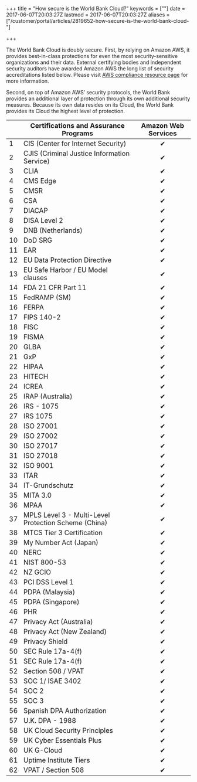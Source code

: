 +++
title = "How secure is the World Bank Cloud?"
keywords = [""]
date = 2017-06-07T20:03:27Z
lastmod = 2017-06-07T20:03:27Z
aliases = ["/customer/portal/articles/2819652-how-secure-is-the-world-bank-cloud-"]

+++

<span style="font-size:14px;">The World Bank Cloud is doubly secure.
First, by relying on Amazon AWS, it provides best-in-class protections
for even the most security-sensitive organizations and their data.
External certifying bodies and independent security auditors have
awarded Amazon AWS the long list of security accreditations listed
below. Please visit [AWS compliance resource
page](https://aws.amazon.com/compliance/resources/) for more
information</span>.

Second, on top of Amazon AWS’ security protocols, the World Bank
provides an additional layer of protection through its own additional
security measures. Because its own data resides on its Cloud, the World
Bank provides its Cloud the highest level of protection.

<table>
<thead>
<tr class="header">
<th> </th>
<th><span style="font-size:18px;">Certifications and Assurance Programs</span></th>
<th style="text-align: center;"><span style="font-size:18px;">Amazon Web Services</span></th>
</tr>
</thead>
<tbody>
<tr class="odd">
<td><span style="font-size:18px;">1</span></td>
<td><span style="font-size:18px;">CIS (Center for Internet Security)</span></td>
<td style="text-align: center;"><span style="font-size:18px;">✔</span></td>
</tr>
<tr class="even">
<td><span style="font-size:18px;">2</span></td>
<td><span style="font-size:18px;">CJIS (Criminal Justice Information Service)</span></td>
<td style="text-align: center;"><span style="font-size:18px;">✔</span></td>
</tr>
<tr class="odd">
<td><span style="font-size:18px;">3</span></td>
<td><span style="font-size:18px;">CLIA</span></td>
<td style="text-align: center;"><span style="font-size:18px;">✔</span></td>
</tr>
<tr class="even">
<td><span style="font-size:18px;">4</span></td>
<td><span style="font-size:18px;">CMS Edge</span></td>
<td style="text-align: center;"><span style="font-size:18px;">✔</span></td>
</tr>
<tr class="odd">
<td><span style="font-size:18px;">5</span></td>
<td><span style="font-size:18px;">CMSR</span></td>
<td style="text-align: center;"><span style="font-size:18px;">✔</span></td>
</tr>
<tr class="even">
<td><span style="font-size:18px;">6</span></td>
<td><span style="font-size:18px;">CSA</span></td>
<td style="text-align: center;"><span style="font-size:18px;">✔</span></td>
</tr>
<tr class="odd">
<td><span style="font-size:18px;">7</span></td>
<td><span style="font-size:18px;">DIACAP</span></td>
<td style="text-align: center;"><span style="font-size:18px;">✔</span></td>
</tr>
<tr class="even">
<td><span style="font-size:18px;">8</span></td>
<td><span style="font-size:18px;">DISA Level 2</span></td>
<td style="text-align: center;"><span style="font-size:18px;">✔</span></td>
</tr>
<tr class="odd">
<td><span style="font-size:18px;">9</span></td>
<td><span style="font-size:18px;">DNB (Netherlands)</span></td>
<td style="text-align: center;"><span style="font-size:18px;">✔</span></td>
</tr>
<tr class="even">
<td><span style="font-size:18px;">10</span></td>
<td><span style="font-size:18px;">DoD SRG</span></td>
<td style="text-align: center;"><span style="font-size:18px;">✔</span></td>
</tr>
<tr class="odd">
<td><span style="font-size:18px;">11</span></td>
<td><span style="font-size:18px;">EAR</span></td>
<td style="text-align: center;"><span style="font-size:18px;">✔</span></td>
</tr>
<tr class="even">
<td><span style="font-size:18px;">12</span></td>
<td><span style="font-size:18px;">EU Data Protection Directive</span></td>
<td style="text-align: center;"><span style="font-size:18px;">✔</span></td>
</tr>
<tr class="odd">
<td><span style="font-size:18px;">13</span></td>
<td><span style="font-size:18px;">EU Safe Harbor / EU Model clauses</span></td>
<td style="text-align: center;"><span style="font-size:18px;">✔</span></td>
</tr>
<tr class="even">
<td><span style="font-size:18px;">14</span></td>
<td><span style="font-size:18px;">FDA 21 CFR Part 11</span></td>
<td style="text-align: center;"><span style="font-size:18px;">✔</span></td>
</tr>
<tr class="odd">
<td><span style="font-size:18px;">15</span></td>
<td><span style="font-size:18px;">FedRAMP (SM)</span></td>
<td style="text-align: center;"><span style="font-size:18px;">✔</span></td>
</tr>
<tr class="even">
<td><span style="font-size:18px;">16</span></td>
<td><span style="font-size:18px;">FERPA</span></td>
<td style="text-align: center;"><span style="font-size:18px;">✔</span></td>
</tr>
<tr class="odd">
<td><span style="font-size:18px;">17</span></td>
<td><span style="font-size:18px;">FIPS 140-2</span></td>
<td style="text-align: center;"><span style="font-size:18px;">✔</span></td>
</tr>
<tr class="even">
<td><span style="font-size:18px;">18</span></td>
<td><span style="font-size:18px;">FISC</span></td>
<td style="text-align: center;"><span style="font-size:18px;">✔</span></td>
</tr>
<tr class="odd">
<td><span style="font-size:18px;">19</span></td>
<td><span style="font-size:18px;">FISMA</span></td>
<td style="text-align: center;"><span style="font-size:18px;">✔</span></td>
</tr>
<tr class="even">
<td><span style="font-size:18px;">20</span></td>
<td><span style="font-size:18px;">GLBA</span></td>
<td style="text-align: center;"><span style="font-size:18px;">✔</span></td>
</tr>
<tr class="odd">
<td><span style="font-size:18px;">21</span></td>
<td><span style="font-size:18px;">GxP</span></td>
<td style="text-align: center;"><span style="font-size:18px;">✔</span></td>
</tr>
<tr class="even">
<td><span style="font-size:18px;">22</span></td>
<td><span style="font-size:18px;">HIPAA</span></td>
<td style="text-align: center;"><span style="font-size:18px;">✔</span></td>
</tr>
<tr class="odd">
<td><span style="font-size:18px;">23</span></td>
<td><span style="font-size:18px;">HITECH</span></td>
<td style="text-align: center;"><span style="font-size:18px;">✔</span></td>
</tr>
<tr class="even">
<td><span style="font-size:18px;">24</span></td>
<td><span style="font-size:18px;">ICREA</span></td>
<td style="text-align: center;"><span style="font-size:18px;">✔</span></td>
</tr>
<tr class="odd">
<td><span style="font-size:18px;">25</span></td>
<td><span style="font-size:18px;">IRAP (Australia)</span></td>
<td style="text-align: center;"><span style="font-size:18px;">✔</span></td>
</tr>
<tr class="even">
<td><span style="font-size:18px;">26</span></td>
<td><span style="font-size:18px;">IRS - 1075</span></td>
<td style="text-align: center;"><span style="font-size:18px;">✔</span></td>
</tr>
<tr class="odd">
<td><span style="font-size:18px;">27</span></td>
<td><span style="font-size:18px;">IRS 1075</span></td>
<td style="text-align: center;"><span style="font-size:18px;">✔</span></td>
</tr>
<tr class="even">
<td><span style="font-size:18px;">28</span></td>
<td><span style="font-size:18px;">ISO 27001</span></td>
<td style="text-align: center;"><span style="font-size:18px;">✔</span></td>
</tr>
<tr class="odd">
<td><span style="font-size:18px;">29</span></td>
<td><span style="font-size:18px;">ISO 27002</span></td>
<td style="text-align: center;"><span style="font-size:18px;">✔</span></td>
</tr>
<tr class="even">
<td><span style="font-size:18px;">30</span></td>
<td><span style="font-size:18px;">ISO 27017</span></td>
<td style="text-align: center;"><span style="font-size:18px;">✔</span></td>
</tr>
<tr class="odd">
<td><span style="font-size:18px;">31</span></td>
<td><span style="font-size:18px;">ISO 27018</span></td>
<td style="text-align: center;"><span style="font-size:18px;">✔</span></td>
</tr>
<tr class="even">
<td><span style="font-size:18px;">32</span></td>
<td><span style="font-size:18px;">ISO 9001</span></td>
<td style="text-align: center;"><span style="font-size:18px;">✔</span></td>
</tr>
<tr class="odd">
<td><span style="font-size:18px;">33</span></td>
<td><span style="font-size:18px;">ITAR</span></td>
<td style="text-align: center;"><span style="font-size:18px;">✔</span></td>
</tr>
<tr class="even">
<td><span style="font-size:18px;">34</span></td>
<td><span style="font-size:18px;">IT-Grundschutz</span></td>
<td style="text-align: center;"><span style="font-size:18px;">✔</span></td>
</tr>
<tr class="odd">
<td><span style="font-size:18px;">35</span></td>
<td><span style="font-size:18px;">MITA 3.0</span></td>
<td style="text-align: center;"><span style="font-size:18px;">✔</span></td>
</tr>
<tr class="even">
<td><span style="font-size:18px;">36</span></td>
<td><span style="font-size:18px;">MPAA</span></td>
<td style="text-align: center;"><span style="font-size:18px;">✔</span></td>
</tr>
<tr class="odd">
<td><span style="font-size:18px;">37</span></td>
<td><span style="font-size:18px;">MPLS Level 3 - Multi-Level Protection Scheme (China)</span></td>
<td style="text-align: center;"><span style="font-size:18px;">✔</span></td>
</tr>
<tr class="even">
<td><span style="font-size:18px;">38</span></td>
<td><span style="font-size:18px;">MTCS Tier 3 Certification</span></td>
<td style="text-align: center;"><span style="font-size:18px;">✔</span></td>
</tr>
<tr class="odd">
<td><span style="font-size:18px;">39</span></td>
<td><span style="font-size:18px;">My Number Act (Japan)</span></td>
<td style="text-align: center;"><span style="font-size:18px;">✔</span></td>
</tr>
<tr class="even">
<td><span style="font-size:18px;">40</span></td>
<td><span style="font-size:18px;">NERC</span></td>
<td style="text-align: center;"><span style="font-size:18px;">✔</span></td>
</tr>
<tr class="odd">
<td><span style="font-size:18px;">41</span></td>
<td><span style="font-size:18px;">NIST 800-53</span></td>
<td style="text-align: center;"><span style="font-size:18px;">✔</span></td>
</tr>
<tr class="even">
<td><span style="font-size:18px;">42</span></td>
<td><span style="font-size:18px;">NZ GCIO</span></td>
<td style="text-align: center;"><span style="font-size:18px;">✔</span></td>
</tr>
<tr class="odd">
<td><span style="font-size:18px;">43</span></td>
<td><span style="font-size:18px;">PCI DSS Level 1</span></td>
<td style="text-align: center;"><span style="font-size:18px;">✔</span></td>
</tr>
<tr class="even">
<td><span style="font-size:18px;">44</span></td>
<td><span style="font-size:18px;">PDPA (Malaysia)</span></td>
<td style="text-align: center;"><span style="font-size:18px;">✔</span></td>
</tr>
<tr class="odd">
<td><span style="font-size:18px;">45</span></td>
<td><span style="font-size:18px;">PDPA (Singapore)</span></td>
<td style="text-align: center;"><span style="font-size:18px;">✔</span></td>
</tr>
<tr class="even">
<td><span style="font-size:18px;">46</span></td>
<td><span style="font-size:18px;">PHR</span></td>
<td style="text-align: center;"><span style="font-size:18px;">✔</span></td>
</tr>
<tr class="odd">
<td><span style="font-size:18px;">47</span></td>
<td><span style="font-size:18px;">Privacy Act (Australia)</span></td>
<td style="text-align: center;"><span style="font-size:18px;">✔</span></td>
</tr>
<tr class="even">
<td><span style="font-size:18px;">48</span></td>
<td><span style="font-size:18px;">Privacy Act (New Zealand)</span></td>
<td style="text-align: center;"><span style="font-size:18px;">✔</span></td>
</tr>
<tr class="odd">
<td><span style="font-size:18px;">49</span></td>
<td><span style="font-size:18px;">Privacy Shield</span></td>
<td style="text-align: center;"><span style="font-size:18px;">✔</span></td>
</tr>
<tr class="even">
<td><span style="font-size:18px;">50</span></td>
<td><span style="font-size:18px;">SEC Rule 17a-4(f)</span></td>
<td style="text-align: center;"><span style="font-size:18px;">✔</span></td>
</tr>
<tr class="odd">
<td><span style="font-size:18px;">51</span></td>
<td><span style="font-size:18px;">SEC Rule 17a-4(f)</span></td>
<td style="text-align: center;"><span style="font-size:18px;">✔</span></td>
</tr>
<tr class="even">
<td><span style="font-size:18px;">52</span></td>
<td><span style="font-size:18px;">Section 508 / VPAT</span></td>
<td style="text-align: center;"><span style="font-size:18px;">✔</span></td>
</tr>
<tr class="odd">
<td><span style="font-size:18px;">53</span></td>
<td><span style="font-size:18px;">SOC 1/ ISAE 3402</span></td>
<td style="text-align: center;"><span style="font-size:18px;">✔</span></td>
</tr>
<tr class="even">
<td><span style="font-size:18px;">54</span></td>
<td><span style="font-size:18px;">SOC 2</span></td>
<td style="text-align: center;"><span style="font-size:18px;">✔</span></td>
</tr>
<tr class="odd">
<td><span style="font-size:18px;">55</span></td>
<td><span style="font-size:18px;">SOC 3</span></td>
<td style="text-align: center;"><span style="font-size:18px;">✔</span></td>
</tr>
<tr class="even">
<td><span style="font-size:18px;">56</span></td>
<td><span style="font-size:18px;">Spanish DPA Authorization</span></td>
<td style="text-align: center;"><span style="font-size:18px;">✔</span></td>
</tr>
<tr class="odd">
<td><span style="font-size:18px;">57</span></td>
<td><span style="font-size:18px;">U.K. DPA - 1988</span></td>
<td style="text-align: center;"><span style="font-size:18px;">✔</span></td>
</tr>
<tr class="even">
<td><span style="font-size:18px;">58</span></td>
<td><span style="font-size:18px;">UK Cloud Security Principles</span></td>
<td style="text-align: center;"><span style="font-size:18px;">✔</span></td>
</tr>
<tr class="odd">
<td><span style="font-size:18px;">59</span></td>
<td><span style="font-size:18px;">UK Cyber Essentials Plus</span></td>
<td style="text-align: center;"><span style="font-size:18px;">✔</span></td>
</tr>
<tr class="even">
<td><span style="font-size:18px;">60</span></td>
<td><span style="font-size:18px;">UK G-Cloud</span></td>
<td style="text-align: center;"><span style="font-size:18px;">✔</span></td>
</tr>
<tr class="odd">
<td><span style="font-size:18px;">61</span></td>
<td><span style="font-size:18px;">Uptime Institute Tiers</span></td>
<td style="text-align: center;"><span style="font-size:18px;">✔</span></td>
</tr>
<tr class="even">
<td><span style="font-size:18px;">62</span></td>
<td><span style="font-size:18px;">VPAT / Section 508</span></td>
<td style="text-align: center;"><span style="font-size:18px;">✔</span></td>
</tr>
</tbody>
</table>
